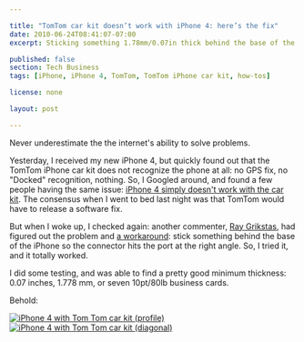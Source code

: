 ```yaml
---

title: "TomTom car kit doesn’t work with iPhone 4: here’s the fix"
date: 2010-06-24T08:41:07-07:00
excerpt: Sticking something 1.78mm/0.07in thick behind the base of the iPhone 4 when sticking it into the iPhone car kit gets the kit to recognize the 30 pin dock connector.

published: false
section: Tech Business
tags: [iPhone, iPhone 4, TomTom, TomTom iPhone car kit, how-tos]

license: none

layout: post

---
```


Never underestimate the the internet's ability to solve problems.

Yesterday, I received my new iPhone 4, but quickly found out that the TomTom iPhone car kit does not recognize the phone at all: no GPS fix, no "Docked" recognition, nothing. So, I Googled around, and found a few people having the same issue: [iPhone 4 simply doesn't work with the car kit][1]. The consensus when I went to bed last night was that TomTom would have to release a software fix.

But when I woke up, I checked again: another commenter, [Ray Grikstas][2], had figured out the problem and [a workaround][3]: stick something behind the base of the iPhone so the connector hits the port at the right angle. So, I tried it, and it totally worked.

I did some testing, and was able to find a pretty good minimum thickness: 0.07 inches, 1.778 mm, or seven 10pt/80lb business cards.

Behold:

[![iPhone 4 with Tom Tom car kit (profile)][4]][5]  
[![iPhone 4 with Tom Tom car kit (diagonal)][6]][7]

[1]: https://discussions.apple.com/message/11742516#11742516 "Apple Support Communities: iphone 4 and tomtom car kit, post by bpeacock22"
[2]: https://discussions.apple.com/people/Ray%20Grikstas "Ray Grikstas’s profile on Apple Support Communities"
[3]: https://discussions.apple.com/message/11744346#11744346 "Apple Support Communities: iphone 4 and tomtom car kit, post by Ray Grikstas"
[4]: http://farm2.staticflickr.com/1160/4729942929_a5b4bbe92c_z.jpg
[5]: http://www.flickr.com/photos/itafroma/4729942929/ "iPhone 4 with Tom Tom car kit [profile] on Flickr"
[6]: http://farm2.staticflickr.com/1319/4729943291_d0e98a2360_z.jpg
[7]: http://www.flickr.com/photos/itafroma/4729943291/ "iPhone 4 with Tom Tom car kit [diagonal] on Flickr"

